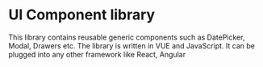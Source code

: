 # UI Component library

This library contains reusable generic components such as DatePicker, Modal, Drawers etc.
The library is written in VUE and JavaScript. It can be plugged into any other framework like React, Angular
